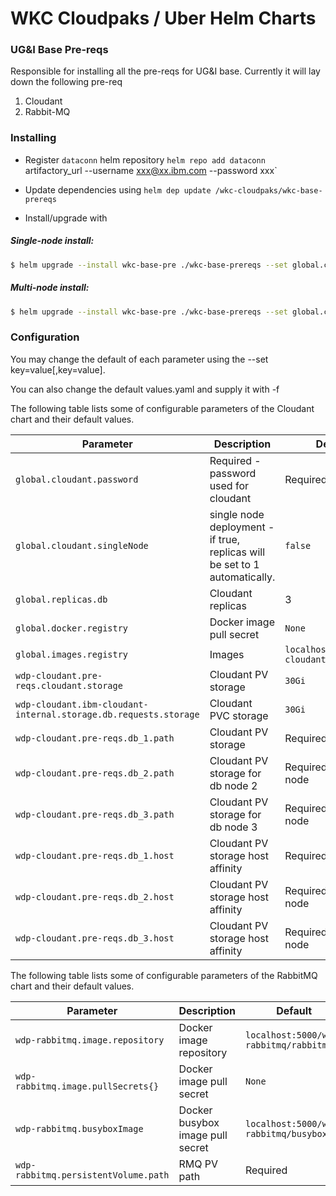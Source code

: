 # WKC Cloudpaks / Uber Helm Charts

### UG&I Base Pre-reqs
Responsible for installing all the pre-reqs for UG&I base.  Currently it will lay down the following pre-req
1. Cloudant
2. Rabbit-MQ

### Installing 

- Register `dataconn` helm repository `helm repo add dataconn `artifactory_url --username xxx@xx.ibm.com --password xxx`


- Update dependencies using `helm dep update /wkc-cloudpaks/wkc-base-prereqs`


- Install/upgrade with 


##### Single-node install:

```bash
$ helm upgrade --install wkc-base-pre ./wkc-base-prereqs --set global.cloudant.password=test,wdp-cloudant.pre-reqs.cloudant.db_1.path=</mnt/data/cloudant_1>,wdp-cloudant.pre-reqs.cloudant.db_1.host=<host1>,wdp-rabbitmq.rabbitmqPassword=test,wdp-rabbitmq.persistentVolume.path=</mnt/data/rmq> --namespace wkc --wait --timeout=600
```

##### Multi-node install:

```bash
$ helm upgrade --install wkc-base-pre ./wkc-base-prereqs --set global.cloudant.password=test,wdp-cloudant.pre-reqs.cloudant.db_1.path=</mnt/data/cloudant_1>,wdp-cloudant.pre-reqs.cloudant.db_2.path=</mnt/data/cloudant_2>,<wdp-cloudant.pre-reqs.cloudant.db_3.path=</mnt/data/cloudant_3>,wdp-cloudant.pre-reqs.cloudant.db_1.host=<host1>,wdp-cloudant.pre-reqs.cloudant.db_2.host=<host2>,wdp-cloudant.pre-reqs.cloudant.db_3.host=<host3>,wdp-rabbitmq.rabbitmqPassword=test,wdp-rabbitmq.persistentVolume.path=</mnt/data/rmq> --namespace wkc --wait --timeout=600 -f ./wkc-base-prereqs/values-multinode.yaml
```


### Configuration

You may change the default of each parameter using the --set key=value[,key=value].

You can also change the default values.yaml and supply it with -f

The following table lists some of configurable parameters of the Cloudant chart and their default values.
                                               
| Parameter                                      | Description                                                      | Default                             |
|------------------------------------------------|------------------------------------------------------------------|-------------------------------------|
| `global.cloudant.password`               | Required - password used for cloudant                            | Required `None`                             |
| `global.cloudant.singleNode`     | single node deployment - if true, replicas will be set to 1 automatically.                 | `false`                             |
| `global.replicas.db`                      | Cloudant replicas                                                | 3                                   |
| `global.docker.registry`                 | Docker image pull secret                                         | `None`                             |
| `global.images.registry`                 | Images                               | `localhost:5000/wdp-cloudant`                             |
| `wdp-cloudant.pre-reqs.cloudant.storage`   | Cloudant PV storage                                    | `30Gi`                                   |
| `wdp-cloudant.ibm-cloudant-internal.storage.db.requests.storage`                 | Cloudant PVC storage      | `30Gi`                 |
| `wdp-cloudant.pre-reqs.db_1.path`   | Cloudant PV storage                                    | Required                                    |
| `wdp-cloudant.pre-reqs.db_2.path`   | Cloudant PV storage for db node 2                                  | Required if multi-node                |
| `wdp-cloudant.pre-reqs.db_3.path`   | Cloudant PV storage for db node 3                                  | Required if multi-node                 |
| `wdp-cloudant.pre-reqs.db_1.host`   | Cloudant PV storage host affinity                                  | Required                                    |
| `wdp-cloudant.pre-reqs.db_2.host`   | Cloudant PV storage host affinity                                  | Required if multi-node                |
| `wdp-cloudant.pre-reqs.db_3.host`   | Cloudant PV storage host affinity                                  | Required if multi-node                 |


The following table lists some of configurable parameters of the RabbitMQ chart and their default values.

| Parameter                                      | Description                                                      | Default                             |
|------------------------------------------------|------------------------------------------------------------------|-------------------------------------|
| `wdp-rabbitmq.image.repository`               | Docker image repository      |  `localhost:5000/wdp-rabbitmq/rabbitmq`             |
| `wdp-rabbitmq.image.pullSecrets{}`                      | Docker image pull secret                  | `None`                                   |
| `wdp-rabbitmq.busyboxImage`                 | Docker busybox image pull secret             | `localhost:5000/wdp-rabbitmq/busybox`       |
| `wdp-rabbitmq.persistentVolume.path`   | RMQ PV path                              | Required                             |


